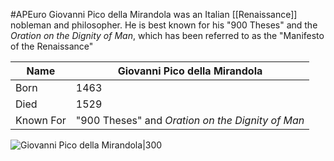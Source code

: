 #APEuro 
Giovanni Pico della Mirandola was an Italian [[Renaissance]] nobleman and philosopher. He is best known for his "900 Theses" and the *Oration on the Dignity of Man*, which has been referred to as the "Manifesto of the Renaissance"

| Name      | Giovanni Pico della Mirandola                    |
| --------- | ------------------------------------------------ |
| Born      | 1463                                             |
| Died      | 1529                                             |
| Known For | "900 Theses" and *Oration on the Dignity of Man* |


![Giovanni Pico della Mirandola|300](https://upload.wikimedia.org/wikipedia/commons/thumb/4/4e/Pico1.jpg/220px-Pico1.jpg)